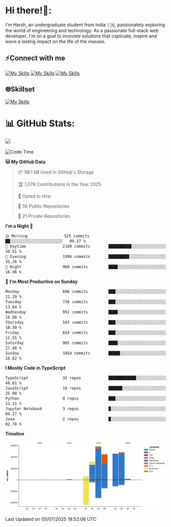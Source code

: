 
# Hi there!👋:
<p> I'm Harsh, an undergraduate student from India 🇮🇳, passionately exploring the world of engineering and technology. As a passionate full-stack web developer, I'm on a goal to innovate solutions that captivate, inspire and leave a lasting impact on the life of the masses. </p>

## ⚡Connect with me

[![My Skills](https://skillicons.dev/icons?i=gmail)](mailto:harshpandey.tech@gmail.com) [![My Skills](https://skillicons.dev/icons?i=linkedin)](https://linkedin.com/in/harsh3dev) [![My Skills](https://skillicons.dev/icons?i=twitter)](https://x.com/harshxai)

## 🌐Skillset
[![My Skills](https://skillicons.dev/icons?i=js,ts,react,nextjs,nodejs,tailwind,mongo,express,postgres,prisma,html,css,docker,aws,cpp,git,vscode,figma)](https://skillicons.dev)


# 📊 GitHub Stats:
![](https://komarev.com/ghpvc/?username=harsh3dev)

<!--START_SECTION:waka-->
![Code Time](http://img.shields.io/badge/Code%20Time-268%20hrs%2031%20mins-blue)

**🐱 My GitHub Data** 

> 📦 98.1 kB Used in GitHub's Storage 
 > 
> 🏆 1,079 Contributions in the Year 2025
 > 
> 💼 Opted to Hire
 > 
> 📜 56 Public Repositories 
 > 
> 🔑 21 Private Repositories 
 > 
**I'm a Night 🦉** 

```text
🌞 Morning                525 commits         ██░░░░░░░░░░░░░░░░░░░░░░░   09.27 % 
🌆 Daytime                2180 commits        ██████████░░░░░░░░░░░░░░░   38.51 % 
🌃 Evening                1996 commits        █████████░░░░░░░░░░░░░░░░   35.26 % 
🌙 Night                  960 commits         ████░░░░░░░░░░░░░░░░░░░░░   16.96 % 
```
📅 **I'm Most Productive on Sunday** 

```text
Monday                   696 commits         ███░░░░░░░░░░░░░░░░░░░░░░   12.29 % 
Tuesday                  738 commits         ███░░░░░░░░░░░░░░░░░░░░░░   13.04 % 
Wednesday                951 commits         ████░░░░░░░░░░░░░░░░░░░░░   16.80 % 
Thursday                 583 commits         ███░░░░░░░░░░░░░░░░░░░░░░   10.30 % 
Friday                   654 commits         ███░░░░░░░░░░░░░░░░░░░░░░   11.55 % 
Saturday                 985 commits         ████░░░░░░░░░░░░░░░░░░░░░   17.40 % 
Sunday                   1054 commits        █████░░░░░░░░░░░░░░░░░░░░   18.62 % 
```


**I Mostly Code in TypeScript** 

```text
TypeScript               35 repos            ████████████░░░░░░░░░░░░░   48.61 % 
JavaScript               18 repos            ██████░░░░░░░░░░░░░░░░░░░   25.00 % 
Python                   8 repos             ███░░░░░░░░░░░░░░░░░░░░░░   11.11 % 
Jupyter Notebook         3 repos             █░░░░░░░░░░░░░░░░░░░░░░░░   04.17 % 
Java                     2 repos             █░░░░░░░░░░░░░░░░░░░░░░░░   02.78 % 
```



**Timeline**

![Lines of Code chart](https://raw.githubusercontent.com/harsh3dev/harsh3dev/main/assets/bar_graph.png)


 Last Updated on 05/07/2025 18:52:06 UTC
<!--END_SECTION:waka-->

